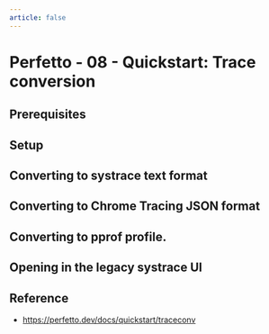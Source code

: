 ```yaml
---
article: false
---
```


# Perfetto - 08 - Quickstart: Trace conversion

## Prerequisites
## Setup
## Converting to systrace text format
## Converting to Chrome Tracing JSON format
## Converting to pprof profile.
## Opening in the legacy systrace UI

## Reference

- https://perfetto.dev/docs/quickstart/traceconv